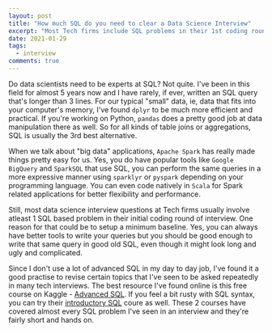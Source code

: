 ```yaml
---
layout: post
title: "How much SQL do you need to clear a Data Science Interview"
excerpt: "Most Tech firms include SQL problems in their 1st coding round interviews"
date: 2021-01-29
tags:
  - interview
comments: true
---
```



Do data scientists need to be experts at SQL? 
Not quite. I've been in this field for almost 5 years now and I have rarely, if ever, written an SQL query that's longer than 3 lines. For our typical "small" data, ie, data that fits into your computer's memory, I've found `dplyr` to be much more efficient and practical. If you're working on Python, `pandas` does a pretty good job at data manipulation there as well. 
So for all kinds of table joins or aggregations, SQL is usually the 3rd best alternative.

When we talk about "big data" applications, `Apache Spark` has really made things pretty easy for us. Yes, you do have popular tools like `Google BigQuery` and `SparkSQL` that use SQL, you can perform the same queries in a more expressive manner using `sparklyr` or `pyspark` depending on your programming language. You can even code natively in `Scala` for Spark related applications for better flexibility and performance. 

Still, most data science interview questions at Tech firms usually involve atleast 1 SQL based problem in their initial coding round of interview. One reason for that could be to setup a minimum baseline. Yes, you can always have better tools to write your queries but you should be good enough to write that same query in good old SQL, even though it might look long and ugly and complicated.

Since I don't use a lot of advanced SQL in my day to day job, I've found it a good practise to revise certain topics that I've seen to be asked repeatedly in many tech interviews. The best resource I've found online is this free course on Kaggle - [Advanced SQL](https://www.kaggle.com/learn/advanced-sql). If you feel a bit rusty with SQL syntax, you can try their [introductory SQL](https://www.kaggle.com/learn/intro-to-sql) coure as well. These 2 courses have covered almost every SQL problem I've seen in an interview and they're fairly short and hands on. 

